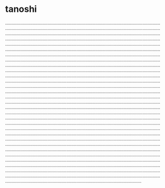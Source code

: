 # tanoshi
.....................................................................................................................................................................................................................................................................................................................................................................................................................................................................................................................................................................................................................................................................................................................................................................................................................................................................................................................................................................................................................................................................................................................................................................................................................................................................................................................................................................................................................................................................................................................................................................................................................................................................................................................................................................................................................................................................................................................................................................................................................................................................................................................................................................................................................................................................................................................................................................................................................................................................................................................................................................................................................................................................................................................................................................................................................................................................................................................................................................................................................................................................................................................................................................................................................................................................................................................................................................................................................................................................................................................................................................................................................................................................................................................................................................................................................................................................................................................................................................................